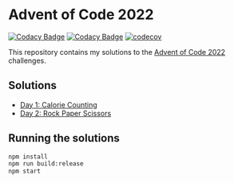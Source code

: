 # Advent of Code 2022

[![Codacy Badge](https://app.codacy.com/project/badge/Grade/a68d406af8504379b7420d545d3868ed)](https://www.codacy.com/gh/serginator/adventofcode2022/dashboard?utm_source=github.com&amp;utm_medium=referral&amp;utm_content=serginator/adventofcode2022&amp;utm_campaign=Badge_Grade)
[![Codacy Badge](https://app.codacy.com/project/badge/Coverage/a68d406af8504379b7420d545d3868ed)](https://www.codacy.com/gh/serginator/adventofcode2022/dashboard?utm_source=github.com&utm_medium=referral&utm_content=serginator/adventofcode2022&utm_campaign=Badge_Coverage)
[![codecov](https://codecov.io/gh/serginator/adventofcode2022/branch/main/graph/badge.svg?token=052GJ20DN0)](https://codecov.io/gh/serginator/adventofcode2022)

This repository contains my solutions to the [Advent of Code 2022](https://adventofcode.com/2022) challenges.

## Solutions

- [Day 1: Calorie Counting](src/day01)
- [Day 2: Rock Paper Scissors](src/day02)

## Running the solutions

```bash
npm install
npm run build:release
npm start
```
